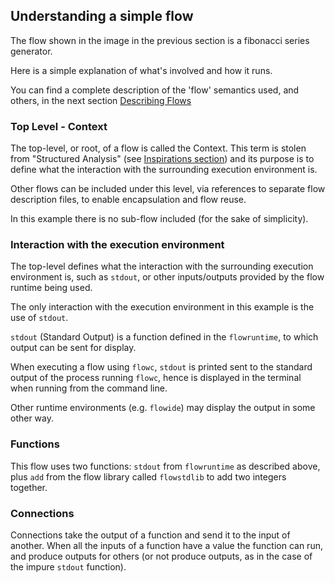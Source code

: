 ## Understanding a simple flow
The flow shown in the image in the previous section is a fibonacci series generator.

Here is a simple explanation of what's involved and how it runs. 

You can find a complete description of the 'flow' semantics used, and others, in the next 
section [Describing Flows](../describing/definition_overview.md)

### Top Level - Context
The top-level, or root, of a flow is called the Context. This term is stolen from 
"Structured Analysis" (see [Inspirations section](../introduction/inspirations.md)) and its
purpose is to define what the interaction with the surrounding execution environment is.

Other flows can be included under this level, via references to separate flow description files,
to enable encapsulation and flow reuse.

In this example there is no sub-flow included (for the sake of simplicity).

### Interaction with the execution environment
The top-level defines what the interaction with the surrounding execution environment is,
such as `stdout`, or other inputs/outputs provided by the flow runtime being used.

The only interaction with the execution environment in this example is the use of `stdout`.

`stdout` (Standard Output) is a function defined in the `flowruntime`, to which output can be sent for display.

When executing a flow using `flowc`, `stdout` is printed sent to the standard output of 
the process running `flowc`, hence is displayed in the terminal when running from the command line.

Other runtime environments (e.g. `flowide`) may display the output in some other way.

### Functions
This flow uses two functions: `stdout` from `flowruntime` as described above, plus `add` from the flow library
called `flowstdlib` to add two integers together.

### Connections
Connections take the output of a function and send it to the input of another. When all the inputs of a function
have a value the function can run, and produce outputs for others (or not produce outputs, as in the case of the 
impure `stdout` function).

